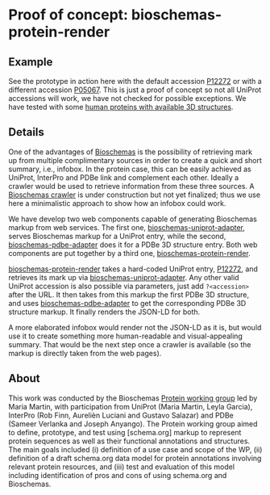# Proof of concept: bioschemas-protein-render

## Example

See the prototype in action here with the default accession [P12272](http://bioschemas.org/bioschemas-protein-render/poc.html) or with a different accession [P05067](http://bioschemas.org/bioschemas-protein-render/poc.html?P05067). This is just a proof of concept so not all UniProt accessions will work, we have not checked for possible exceptions. We have tested with some [human proteins with available 3D structures](http://www.uniprot.org/uniprot/?query=database%3a(type%3apdb)&fil=reviewed%3ayes+AND+organism%3a%22Homo+sapiens+(Human)+%5b9606%5d%22&columns=id%2centry+name%2creviewed%2cprotein+names%2cgenes%2corganism%2clength&offset=0&sort=score). 

## Details

One of the advantages of [Bioschemas](https://bioschemas.org) is the possibility of retrieving mark up from multiple complimentary sources in order to create a quick and short summary, i.e., infobox. In the protein case, this can be easily achieved as UniProt, InterPro and PDBe link and complement each other. Ideally a crawler would be used to retrieve information from these three sources. A [Bioschemas crawler](http://bioschemas.org/tools/) is under construction but not yet finalized; thus we use here a minimalistic approach to show how an infobox could work.

We have develop two web components capable of generating Bioschemas markup from web services. The first one,
[bioschemas-uniprot-adapter](https://github.com/BioSchemas/bioschemas-uniprot-adapter), serves Bioschemas markup for a UniProt entry, while the second, [bioschemas-pdbe-adapter](https://github.com/BioSchemas/bioschemas-pdbe-adapter) does it for a PDBe 3D structure entry. Both web components are put together by a third one, [bioschemas-protein-render](https://github.com/BioSchemas/bioschemas-protein-render).

[bioschemas-protein-render](https://github.com/BioSchemas/bioschemas-protein-render) takes a hard-coded UniProt entry, [P12272](http://www.uniprot.org/uniprot/P12272), and retrieves its mark up via [bioschemas-uniprot-adapter](https://github.com/BioSchemas/bioschemas-uniprot-adapter). 
Any other valid UniProt accession is also possible via parameters, just add `?<accession>` after the URL.
It then takes from this markup the first PDBe 3D structure, and uses [bioschemas-pdbe-adapter](https://github.com/BioSchemas/bioschemas-pdbe-adapter) to get the
corresponding PDBe 3D structure markup. It finally renders the JSON-LD for both. 

A more elaborated infobox would render not the JSON-LD as it is, but would use it to create something more human-readable and visual-appealing summary. That would be the next step once a crawler is available (so the markup is directly taken from
the web pages). 

## About
This work was conducted by the Bioschemas [Protein working group](http://bioschemas.org/groups/Proteins/) led by Maria Martin, with participation from UniProt (Maria Martin, Leyla Garcia), InterPro (Rob Finn, Aurelièn Luciani and Gustavo Salazar) and PDBe (Sameer Verlanka and Joseph Anyango).
The Protein working group aimed to define, prototype, and test using [schema.org] markup to represent protein sequences as well as their functional annotations and structures. The main goals included (i) definition of a use case and scope of the WP, (ii) definition of a draft schema.org data model for protein annotations involving relevant protein resources, and (iii)
test and evaluation of this model including identification of pros and cons of using schema.org and Bioschemas.


